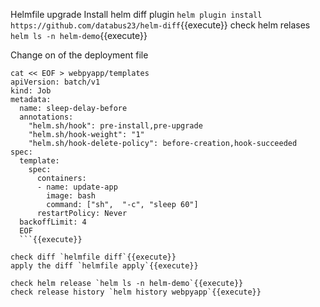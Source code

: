 Helmfile upgrade
Install helm diff plugin `helm plugin install https://github.com/databus23/helm-diff`{{execute}}
check helm relases `helm ls -n helm-demo`{{execute}}

Change on  of the deployment file
```
cat << EOF > webpyapp/templates
apiVersion: batch/v1
kind: Job
metadata:
  name: sleep-delay-before
  annotations:
    "helm.sh/hook": pre-install,pre-upgrade
    "helm.sh/hook-weight": "1"
    "helm.sh/hook-delete-policy": before-creation,hook-succeeded
spec:
  template:
    spec:
      containers:
      - name: update-app
        image: bash
        command: ["sh",  "-c", "sleep 60"]
      restartPolicy: Never
  backoffLimit: 4
  EOF
  ```{{execute}}

check diff `helmfile diff`{{execute}}
apply the diff `helmfile apply`{{execute}}

check helm release `helm ls -n helm-demo`{{execute}}
check release history `helm history webpyapp`{{execute}}
  